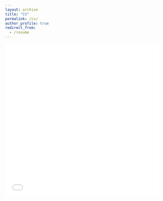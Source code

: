 ```yaml
---
layout: archive
title: "CV"
permalink: /cv/
author_profile: true
redirect_from:
  - /resume
---
```


<iframe src="/files/Resume-Minghan-10182023.pdf" width="100%" height="500" frameborder="no" border="0" marginwidth="0" marginheight="0"></iframe>